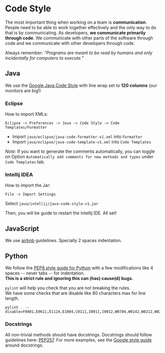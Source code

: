 # Code Style

The most important thing when working on a team is **communication**. People need to be able to work together effectively and the only way to do that is by communicating. As developers, **we communicate primarily through code**. We communicate with other parts of the software through code and we communicate with other developers through code.

Always remember:  *“Programs are meant to be read by humans and only incidentally for computers to execute.”*

## Java

We use the [Google Java Code Style](https://google.github.io/styleguide/javaguide.html) with line wrap set to **120 columns** (our monitors are big!)

### Eclipse


How to import XMLs:

	Eclipse -> Preferences -> Java -> Code Style -> Code Templates/Formatter

- Import `java/eclipse/java-code-formatter-v1.xml` into `Formatter`
- Import `java/eclipse/java-code-template-v1.xml` into `Code Templates`

*Note:* If you want to generate the comments automatically, you can toggle on Option `Automatically add comments for new methods and types` under `Code Templates` tab.

### Intellij IDEA

How to import the Jar:

	File -> Import Settings
  Select `java/intellij/java-code-style-v1.jar`

Then, you will be guide to restart the Intellij IDE. All set!

## JavaScript

We use [airbnb](https://github.com/airbnb/javascript) guidelines. Specially 2 spaces indentation.

## Python

We follow the [PEP8 style guide for Python](http://www.python.org/dev/peps/pep-0008/) with a few modifications like 4 spaces -- never tabs -- for indentation.  
**This is a strict rule and ignoring this can (has) cause(d) bugs.**

`pylint` will help you check that you are not breaking the rules.  
We have some checks that are disable like 80 characters max for line length.

```none
pylint . --disable=F0401,E0611,E1124,E1004,C0111,I0011,I0012,W0704,W0142,W0212,W0232,W0613,W0702,R0201,W0614,R0914,R0912,R0915,R0913,R0903,R0904,R0801,C0301
```

### Docstrings

All non-trivial methods should have docstrings. Docstrings should follow guidelines here: [PEP257](http://www.python.org/dev/peps/pep-0257/). For more examples, see the [Google style guide](http://google-styleguide.googlecode.com/svn/trunk/pyguide.html?showone=Comments#Comments) around docstrings.

